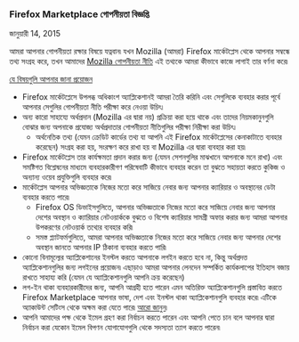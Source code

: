 ### Firefox Marketplace গোপনীয়তা বিজ্ঞপ্তি
জানুয়ারী 14, 2015

আমরা আপনার গোপনীয়তা রক্ষার বিষয়ে যত্নবান৷ যখন Mozilla (আমরা) Firefox মার্কেটপ্লেস থেকে আপনার সম্বন্ধে তথ্য সংগ্রহ করে, তখন আমাদের [Mozilla গোপনীয়তা নীতি](https://www.mozilla.org/privacy/) এই তথ্যকে আমরা কীভাবে কাজে লাগাই তার বর্ণনা করে৷

<u>যে বিষয়গুলি আপনার জানা প্রয়োজন</u>

- Firefox মার্কেটপ্লেসে উপলব্ধ অধিকাংশ অ্যাপ্লিকেশানই আমরা তৈরি করিনি এবং সেগুলিকে ব্যবহার করার পূর্বে আপনার সেগুলির গোপনীয়তা নীতি পরীক্ষা করে নেওয়া উচিৎ৷
- অন্য কারো সাহায্যে অর্থপ্রদান (Mozilla এর দ্বারা নয়) প্রক্রিয়া করা হয়ে থাকে এবং তাদের নিয়মকানুনগুলি বোঝার জন্য অপনাকে প্রযোজ্য অর্থপ্রদাতার গোপনীয়তা নীতিগুলির পরীক্ষা নিরীক্ষা করা উচিৎ৷
  - অর্থনেতিক তথ্য (যেমন ক্রেডিট কার্ডের তথ্য যা আপনি এই Firefox মার্কেটপ্লেসের কেনাকাটাতে ব্যবহার করেছেন) সংগ্রহ করা হয়, সংরক্ষণ করে রাখা হয় বা Mozilla এর দ্বারা ব্যবহার করা হয়৷
- Firefox মার্কেটপ্লেস তার কার্যক্ষমতা প্রদান করার জন্য (যেমন সেশনগুলির মাঝখানে আপনাকে মনে রাখা) এবং সমষ্টিগত বিশ্লেষনের মাধ্যমে ব্যবহারকারীগণ পরিষেবাটি কীভাবে ব্যবহার করেন তা বুঝতে সহায়তা করতে কুকিজ ও অন্যান্য ওয়েব প্রযুক্তিগুলি ব্যবহার করে৷
- মার্কেটপ্লেস আপনার অভিজ্ঞতাকে নিজের মতো করে সাজিয়ে নেবার জন্য আপনার ক্যারিয়ার ও অবস্থানের ডেটা ব্যবহার করতে পারে৷
  - Firefox OS ডিভাইসগুলিতে, আপনার অভিজ্ঞতাকে নিজের মতো করে সাজিয়ে নেবার জন্য আপনার দেশের অবস্থান ও ক্যারিয়ার নেটওয়ার্ককে বুঝতে ও বিশেষ ক্যারিয়ার সামগ্রী অফার করার জন্য আমরা আপনার উপকরণের নেটওয়ার্ক তথ্যের ব্যবহার করি৷
  - সমস্ত প্ল্যাটফর্মগুলিতে, আমরা আপনার অভিজ্ঞতাকে নিজের মতো করে সাজিয়ে নেবার জন্য আপনার দেশের অবস্থান জানতে আপনার IP ঠিকানা ব্যবহার করতে পারি৷
- কোনো বিনামূল্যের অ্যাপ্লিকেশানের ইনস্টল করতে আপনাকে লগইন করতে হবে না, কিন্তু অর্থপ্রদত্ত অ্যাপ্লিকেশানগুলির জন্য লগইনের প্রয়োজন৷ এছাড়াও আমরা আপনার লেনদেন সম্পর্কিত কার্যকলাপের ইতিহাস বজায় রাখতে সাহায্য করি (যেমন যে অ্যাপ্লিকেশানগুলি আপনি ক্রয় করেছেন)
- লগ-ইন থাকা ব্যবহারকারীদের জন্য, আপনি আগ্রহী হতে পারেন এমন অতিরিক্ত অ্যাপ্লিকেশানগুলি প্রস্তাবিত করতে Firefox Marketplace আপনার ভাষা, দেশ এবং ইনস্টল থাকা অ্যাপ্লিকেশানগুলি ব্যবহার করে৷  এটিকে অ্যাকাউন্ট সেটিংস থেকে অক্ষম করা যেতে পারে৷ [আরো জানুন](https://support.mozilla.org/kb/recommendations-marketplace)৷
- আপনি আমাদের পক্ষ থেকে ইমেল গ্রহণ করা নির্বাচন করতে পারেন এবং আপনি পেতে চান বলে আপনার দ্বারা নির্বাচন করা যেকোন ইমেল বিপণন যোগাযোগগুলি থেকে সদস্যতা ত্যাগ করতে পারেন৷
